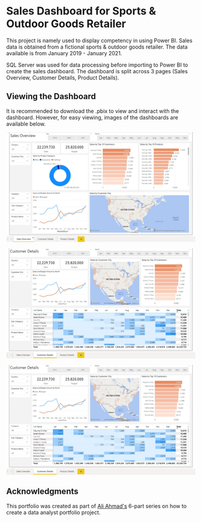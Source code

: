 # Sales Dashboard for Sports & Outdoor Goods Retailer

This project is namely used to display competency in using Power BI. Sales data is obtained from a fictional sports & outdoor goods retailer. The data available is from January 2019 - January 2021. 

SQL Server was used for data processing before importing to Power BI to create the sales dashboard. The dashboard is split across 3 pages (Sales Overview, Customer Details, Product Details). 

## Viewing the Dashboard

It is recommended to download the .pbix to view and interact with the dashboard. However, for easy viewing, images of the dashboards are available below. 

![Sales Overview](dashboard_images/sales_dashboard1.jpg)

![Customer Details](dashboard_images/sales_dashboard2.jpg)

![Product Details](dashboard_images/sales_dashboard2.jpg)

## Acknowledgments

This portfolio was created as part of [Ali Ahmad's](https://www.youtube.com/watch?v=z7o5Wju-PZg&list=PLMfXakCUhXsEUtk8c0zWr4whamGxLhAu0)
6-part series on how to create a data analyst portfolio project. 
